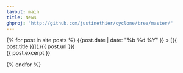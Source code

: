 ```yaml
---
layout: main
title: News
ghproj: "http://github.com/justinethier/cyclone/tree/master/"
---
```


{% for post in site.posts %}
  <span class="date-labels">{{post.date | date: "%b %d %Y" }}</span>
  »
  [{{ post.title }}](./{{ post.url }})
  <br />
  {{ post.excerpt }}

{% endfor %}

